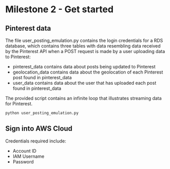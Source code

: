 # Milestone 2 - Get started

## Pinterest data
The file user_posting_emulation.py contains the login credentials for a RDS database, which contains three tables with data resembling data received by the Pinterest API when a POST request is made by a user uploading data to Pinterest:
- pinterest_data contains data about posts being updated to Pinterest
- geolocation_data contains data about the geolocation of each Pinterest post found in pinterest_data
- user_data contains data about the user that has uploaded each post found in pinterest_data

The provided script contains an infinite loop that illustrates streaming data for Pinterest.
```
python user_posting_emulation.py
```

## Sign into AWS Cloud
Credentials required include:
- Account ID
- IAM Username
- Password
